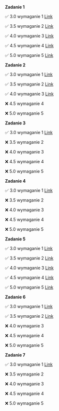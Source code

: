 **Zadanie 1** 

:white_check_mark: 3.0 wymaganie 1 [Link](https://github.com/m-aleksandra/ebiznes/tree/main/zad1)

:white_check_mark: 3.5 wymaganie 2 [Link](https://github.com/m-aleksandra/ebiznes/tree/main/zad1)

:white_check_mark: 4.0 wymaganie 3 [Link](https://github.com/m-aleksandra/ebiznes/tree/main/zad1)

:white_check_mark: 4.5 wymaganie 4 [Link](https://github.com/m-aleksandra/ebiznes/tree/main/zad1)

:white_check_mark: 5.0 wymaganie 5 [Link](https://github.com/m-aleksandra/ebiznes/tree/main/zad1)

**Zadanie 2** 

:white_check_mark: 3.0 wymaganie 1 [Link](https://github.com/m-aleksandra/ebiznes/tree/main/zad2)

:white_check_mark: 3.5 wymaganie 2 [Link](https://github.com/m-aleksandra/ebiznes/tree/main/zad2)

:white_check_mark: 4.0 wymaganie 3 [Link](https://github.com/m-aleksandra/ebiznes/tree/main/zad2)

:x: 4.5 wymaganie 4

:x: 5.0 wymaganie 5 

**Zadanie 3** 

:white_check_mark: 3.0 wymaganie 1 [Link](https://github.com/m-aleksandra/ebiznes/tree/main/zad3)

:x: 3.5 wymaganie 2

:x: 4.0 wymaganie 3

:x: 4.5 wymaganie 4

:x: 5.0 wymaganie 5 

**Zadanie 4** 

:white_check_mark: 3.0 wymaganie 1 [Link](https://github.com/m-aleksandra/ebiznes/tree/main/zad4)

:x: 3.5 wymaganie 2

:x: 4.0 wymaganie 3

:x: 4.5 wymaganie 4

:x: 5.0 wymaganie 5 

**Zadanie 5** 

:white_check_mark: 3.0 wymaganie 1 [Link](https://github.com/m-aleksandra/ebiznes/commit/6b28a1695cac23cd8efdd3f437d9308ce9ac673a)

:white_check_mark: 3.5 wymaganie 2 [Link](https://github.com/m-aleksandra/ebiznes/commit/6b28a1695cac23cd8efdd3f437d9308ce9ac673a)

:white_check_mark: 4.0 wymaganie 3 [Link](https://github.com/m-aleksandra/ebiznes/commit/a8d77e7e43d20d262c082ccb6ab5fb21f6373bc6)

:white_check_mark: 4.5 wymaganie 4 [Link](https://github.com/m-aleksandra/ebiznes/commit/a8d77e7e43d20d262c082ccb6ab5fb21f6373bc6)

:white_check_mark: 5.0 wymaganie 5 [Link](https://github.com/m-aleksandra/ebiznes/commit/a8d77e7e43d20d262c082ccb6ab5fb21f6373bc6)

**Zadanie 6** 

:white_check_mark: 3.0 wymaganie 1 [Link](https://github.com/m-aleksandra/ebiznes/commit/1aec55162c5c27767deddb8c62815d654a017412)

:white_check_mark: 3.5 wymaganie 2 [Link](https://github.com/m-aleksandra/ebiznes/commit/1aec55162c5c27767deddb8c62815d654a017412)

:x: 4.0 wymaganie 3

:x: 4.5 wymaganie 4

:x: 5.0 wymaganie 5 

**Zadanie 7** 

:white_check_mark: 3.0 wymaganie 1 [Link](https://github.com/m-aleksandra/ebiznes/commit/0b715a05b4633061b81d06ded783e24c7871946f)

:x: 3.5 wymaganie 2

:x: 4.0 wymaganie 3

:x: 4.5 wymaganie 4

:x: 5.0 wymaganie 5 

